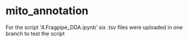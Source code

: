 # mito_annotation
For the script ‘4.Fragpipe_DDA.ipynb’ six .tsv files were uploaded in one branch to test the script
